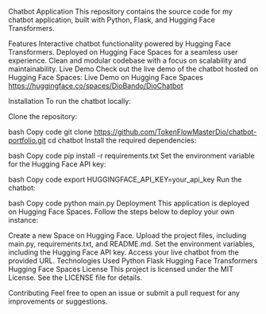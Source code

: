 Chatbot Application
This repository contains the source code for my chatbot application, built with Python, Flask, and Hugging Face Transformers.

Features
Interactive chatbot functionality powered by Hugging Face Transformers.
Deployed on Hugging Face Spaces for a seamless user experience.
Clean and modular codebase with a focus on scalability and maintainability.
Live Demo
Check out the live demo of the chatbot hosted on Hugging Face Spaces:
Live Demo on Hugging Face Spaces
https://huggingface.co/spaces/DioBando/DioChatbot

Installation
To run the chatbot locally:

Clone the repository:

bash
Copy code
git clone https://github.com/TokenFlowMasterDio/chatbot-portfolio.git
cd chatbot
Install the required dependencies:

bash
Copy code
pip install -r requirements.txt
Set the environment variable for the Hugging Face API key:

bash
Copy code
export HUGGINGFACE_API_KEY=your_api_key
Run the chatbot:

bash
Copy code
python main.py
Deployment
This application is deployed on Hugging Face Spaces. Follow the steps below to deploy your own instance:

Create a new Space on Hugging Face.
Upload the project files, including main.py, requirements.txt, and README.md.
Set the environment variables, including the Hugging Face API key.
Access your live chatbot from the provided URL.
Technologies Used
Python
Flask
Hugging Face Transformers
Hugging Face Spaces
License
This project is licensed under the MIT License. See the LICENSE file for details.

Contributing
Feel free to open an issue or submit a pull request for any improvements or suggestions.

